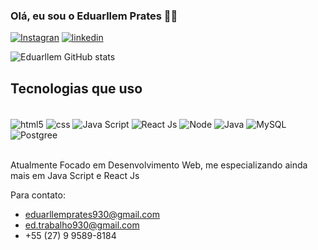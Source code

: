 ### Olá, eu sou o Eduarllem Prates 🤚🏼

[![Instagran](https://img.shields.io/badge/Instagram-E4405F?style=for-the-badge&logo=instagram&logoColor=white)](https://www.instagram.com/3d_prates/)
[![linkedin](	https://img.shields.io/badge/LinkedIn-0077B5?style=for-the-badge&logo=linkedin&logoColor=white)](https://www.linkedin.com/in/eduarllem-prates-824836273/)


![Eduarllem GitHub stats](https://github-readme-stats.vercel.app/api?username=Opheuws&show_icons=true&theme=tokyonight)


## Tecnologias que uso

<div style="display: inline_block"><br/>
    <img align="center" alt="html5" src="https://img.shields.io/badge/HTML5-E34F26?style=for-the-badge&logo=html5&logoColor=white"/>
    <img align="center" alt="css" src="https://img.shields.io/badge/CSS3-1572B6?style=for-the-badge&logo=css3&logoColor=white"/>
    <img align="center" alt="Java Script" src="https://img.shields.io/badge/JavaScript-F7DF1E?style=for-the-badge&logo=javascript&logoColor=black"/>
    <img align="center" alt="React Js" src="https://img.shields.io/badge/React-20232A?style=for-the-badge&logo=react&logoColor=61DAFB"/>
    <img align="center" alt="Node" src="https://img.shields.io/badge/Node.js-43853D?style=for-the-badge&logo=node.js&logoColor=white"/>
    <img align="center" alt="Java" src="https://img.shields.io/badge/Java-ED8B00?style=for-the-badge&logo=openjdk&logoColor=white"/>
    <img align="center" alt="MySQL" src="https://img.shields.io/badge/MySQL-00000F?style=for-the-badge&logo=mysql&logoColor=white"/>
    <img align="center" alt="Postgree" src="https://img.shields.io/badge/PostgreSQL-316192?style=for-the-badge&logo=postgresql&logoColor=white"/>
</div><br/>

Atualmente Focado em Desenvolvimento Web, me especializando ainda mais em Java Script e React Js

Para contato:
- eduarllemprates930@gmail.com
- ed.trabalho930@gmail.com
- +55 (27) 9 9589-8184


